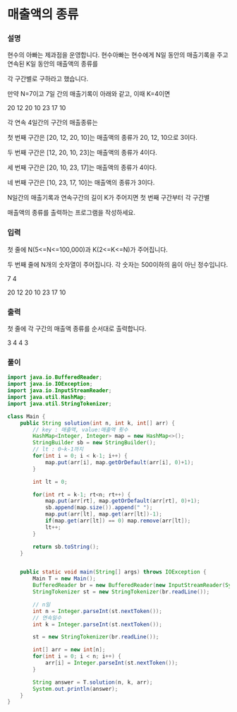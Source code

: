 # 매출액의 종류
### 설명
현수의 아빠는 제과점을 운영합니다. 현수아빠는 현수에게 N일 동안의 매출기록을 주고 연속된 K일 동안의 매출액의 종류를

각 구간별로 구하라고 했습니다.

만약 N=7이고 7일 간의 매출기록이 아래와 같고, 이때 K=4이면

20 12 20 10 23 17 10

각 연속 4일간의 구간의 매출종류는

첫 번째 구간은 [20, 12, 20, 10]는 매출액의 종류가 20, 12, 10으로 3이다.

두 번째 구간은 [12, 20, 10, 23]는 매출액의 종류가 4이다.

세 번째 구간은 [20, 10, 23, 17]는 매출액의 종류가 4이다.

네 번째 구간은 [10, 23, 17, 10]는 매출액의 종류가 3이다.

N일간의 매출기록과 연속구간의 길이 K가 주어지면 첫 번째 구간부터 각 구간별

매출액의 종류를 출력하는 프로그램을 작성하세요.

### 입력
첫 줄에 N(5<=N<=100,000)과 K(2<=K<=N)가 주어집니다.

두 번째 줄에 N개의 숫자열이 주어집니다. 각 숫자는 500이하의 음이 아닌 정수입니다.
<p>7 4</p>
<p>20 12 20 10 23 17 10</p>

### 출력
첫 줄에 각 구간의 매출액 종류를 순서대로 출력합니다.
<p>3 4 4 3</p>

### 풀이
```java
import java.io.BufferedReader;
import java.io.IOException;
import java.io.InputStreamReader;
import java.util.HashMap;
import java.util.StringTokenizer;

class Main {
    public String solution(int n, int k, int[] arr) {
        // key : 매출액, value:매출액 횟수
        HashMap<Integer, Integer> map = new HashMap<>();
        StringBuilder sb = new StringBuilder();
        // lt : 0~k-1까지
        for(int i = 0; i < k-1; i++) {
            map.put(arr[i], map.getOrDefault(arr[i], 0)+1);
        }

        int lt = 0;

        for(int rt = k-1; rt<n; rt++) {
            map.put(arr[rt], map.getOrDefault(arr[rt], 0)+1);
            sb.append(map.size()).append(" ");
            map.put(arr[lt], map.get(arr[lt])-1);
            if(map.get(arr[lt]) == 0) map.remove(arr[lt]);
            lt++;
        }

        return sb.toString();
    }


    public static void main(String[] args) throws IOException {
        Main T = new Main();
        BufferedReader br = new BufferedReader(new InputStreamReader(System.in));
        StringTokenizer st = new StringTokenizer(br.readLine());

        // n일
        int n = Integer.parseInt(st.nextToken());
        // 연속일수
        int k = Integer.parseInt(st.nextToken());

        st = new StringTokenizer(br.readLine());

        int[] arr = new int[n];
        for(int i = 0; i < n; i++) {
            arr[i] = Integer.parseInt(st.nextToken());
        }

        String answer = T.solution(n, k, arr);
        System.out.println(answer);
    }
}
```